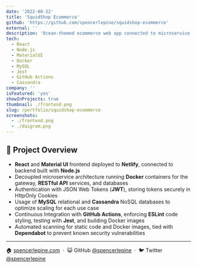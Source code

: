 ```yaml
---
date: '2022-08-22'
title: 'SquidShop Ecommerce'
github: 'https://github.com/spencerlepine/squidshop-ecommerce'
external: ''
description: 'Ocean-themed ecommerce web app connected to microservice architecture backend. Dockerized and automated with continuous integration using GitHub Actions.'
tech:
  - React
  - Node.js
  - MaterialUI
  - Docker
  - MySQL
  - Jest
  - GitHub Actions
  - Cassandra
company: ''
isFeatured: 'yes'
showInProjects: true
thumbnail: ./frontend.png
slug: /portfolio/squidshop-ecommerce
screenshots:
  - ./frontend.png
  - ./daigram.png
---
```


## 🎯 Project Overview

- **React** and **Material UI** frontend deployed to **Netlify**, connected to backend built with **Node.js**
- Decoupled microservice architecture running **Docker** containers for the gateway, **RESTful API** services, and databases
- Authentication with JSON Web Tokens (**JWT**), storing tokens securely in HttpOnly Cookies
- Usage of **MySQL** relational and **Cassandra** NoSQL databases to optimize scaling for each use case
- Continuous Integration with **GitHub Actions**, enforcing **ESLint** code styling, testing with **Jest**, and building Docker images
- Automated scanning for static code and Docker images, tied with **Dependabot** to prevent known security vulnerabilities

---

🏠 [spencerlepine.com](https://www.spencerlepine.com) &nbsp;&middot;&nbsp; 😺 GitHub [@spencerlepine](https://github.com/spencerlepine) &nbsp;&middot;&nbsp; 🐦 Twitter [@spencerlepine](http://twitter.com/spencerlepine)